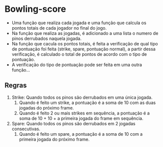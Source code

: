 # Bowling-score

* Uma função que realiza cada jogada e uma função que calcula os pontos totais de cada jogador no final do jogo.
* Na função que realiza as jogadas, é adicionado a uma lista o numero de pinos derrubados naquela jogada.
* Na função que cacula os pontos totais, é feita a verificação de qual tipo de pontuação foi feita (strike, spare, pontuação normal), 
a partir dessa verificação, é calculado o total de pontos de acordo com o tipo de pontuação.
* A verificação do tipo de pontuação pode ser feita em uma outra função...

## Regras

1. Strike: Quando todos os pinos são derrubados em uma única jogada. 
    1. Quando é feito um strike, a pontuação é a soma de 10 com as duas jogadas do próximo frame.
    2. Quando é feito 2 ou mais strikes em sequência, a pontuação é a soma de 10 + 10 + a primeira jogada do frame em sequência.
2. Spare: Quando todos os pinos são derrubados em 2 jogadas consecutivas. 
    1. Quando é feito um spare, a pontuação é a soma de 10 com a primeira jogada do próximo frame.
